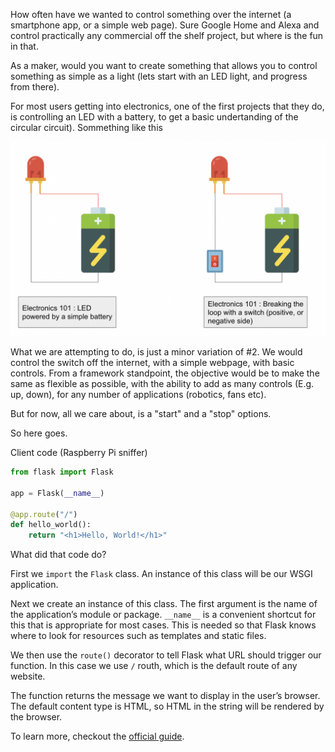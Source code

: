 How often have we wanted to control something over the internet (a smartphone app, or a simple web page). Sure Google Home and Alexa and control practically any commercial off the shelf project, but where is the fun in that. 

As a maker, would you want to create something that allows you to control something as simple as a light (lets start with an LED light, and progress from there). 

For most users getting into electronics, one of the first projects that they do, is controlling an LED with a battery, to get a basic undertanding of the circular circuit). Sommething like this

![alt text](images/101.png)

What we are attempting to do, is just a minor variation of #2. We would control the switch off the internet, with a simple webpage, with basic controls. From a framework standpoint, the objective would be to make the same as flexible as possible, with the ability to add as many controls (E.g. up, down), for any number of applications (robotics, fans etc). 

But for now, all we care about, is a "start" and a "stop" options. 

So here goes. 

Client code (Raspberry Pi sniffer)
```python
from flask import Flask

app = Flask(__name__)

@app.route("/")
def hello_world():
    return "<h1>Hello, World!</h1>"
```
	
What did that code do?

First we `import` the `Flask` class. An instance of this class will be our WSGI application.

Next we create an instance of this class. The first argument is the name of the application’s module or package. `__name__` is a convenient shortcut for this that is appropriate for most cases. This is needed so that Flask knows where to look for resources such as templates and static files.

We then use the `route()` decorator to tell Flask what URL should trigger our function. In this case we use `/` routh, which is the default route of any website.

The function returns the message we want to display in the user’s browser. The default content type is HTML, so HTML in the string will be rendered by the browser.

To learn more, checkout the [official guide](https://flask.palletsprojects.com/en/2.0.x/quickstart/).
